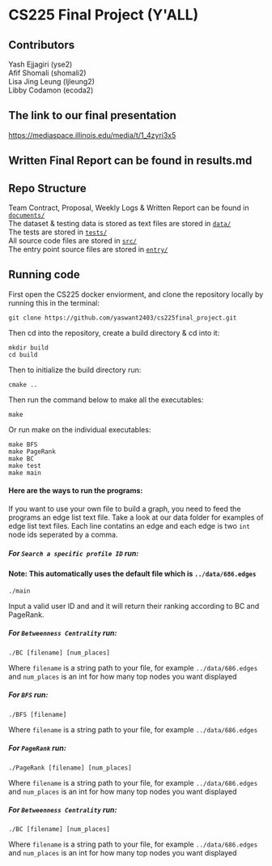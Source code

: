 # CS225 Final Project (Y'ALL)
## Contributors  
Yash Ejjagiri (yse2) \
Afif Shomali (shomali2) \
Lisa Jing Leung (ljleung2) \
Libby Codamon (ecoda2) 

## The link to our final presentation
https://mediaspace.illinois.edu/media/t/1_4zyri3x5

## Written Final Report can be found in results.md

## Repo Structure
Team Contract, Proposal, Weekly Logs & Written Report can be found in [`documents/`](https://github.com/yaswant2403/cs225final_project/tree/main/documents)  
The dataset & testing data is stored as text files are stored in [`data/`](https://github.com/yaswant2403/cs225final_project/tree/main/data)   
The tests are stored in [`tests/`](https://github.com/yaswant2403/cs225final_project/tree/main/tests)  
All source code files are stored in [`src/`](https://github.com/yaswant2403/cs225final_project/tree/main/src)  
The entry point source files are stored in [`entry/`](https://github.com/yaswant2403/cs225final_project/tree/main/entry)  


## Running code 

First open the CS225 docker enviorment, and clone the repository locally by running this in the terminal:
```
git clone https://github.com/yaswant2403/cs225final_project.git
```
Then cd into the repository, create a build directory & cd into it:
```
mkdir build 
cd build
```
Then to initialize the build directory run: 
```
cmake ..  
```
Then run the command below to make all the executables:
```
make
```
Or run make on the individual executables:
```
make BFS
make PageRank
make BC
make test
make main
```
#### Here are the ways to run the programs:  
If you want to use your own file to build a graph, you need to feed the programs an edge list text file. Take a look at our data folder for examples of edge list text files. Each line contatins an edge and each edge is two `int` node ids seperated by a comma.  

##### For `Search a specific profile ID` run:
#### Note: This automatically uses the default file which is `../data/686.edges`
```
./main
```
Input a valid user ID and and it will return their ranking according to BC and PageRank.

##### For `Betweenness Centrality` run:
```
./BC [filename] [num_places]
```
Where `filename` is a string path to your file, for example `../data/686.edges`  
and `num_places` is an int for how many top nodes you want displayed 

##### For `BFS` run:  
```
./BFS [filename]
```
Where `filename` is a string path to your file, for example `../data/686.edges`  

##### For `PageRank` run:
```
./PageRank [filename] [num_places]
```
Where `filename` is a string path to your file, for example `../data/686.edges`  
and `num_places` is an int for how many top nodes you want displayed  

##### For `Betweenness Centrality` run:
```
./BC [filename] [num_places]
```
Where `filename` is a string path to your file, for example `../data/686.edges`  
and `num_places` is an int for how many top nodes you want displayed  


